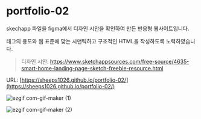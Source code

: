 # portfolio-02

skechapp 파일을 figma에서 디자인 시안을 확인하여 만든 반응형 웹사이트입니다.

태그의 용도와 웹 표준에 맞는 시맨틱하고 구조적인 HTML을 작성하도록 노력하였습니다.

> 디자인 시안: https://www.sketchappsources.com/free-source/4635-smart-home-landing-page-sketch-freebie-resource.html

URL: [https://sheeps1026.github.io/portfolio-02/](https://sheeps1026.github.io/portfolio-02/)

![ezgif com-gif-maker (1)](https://user-images.githubusercontent.com/55824972/109279925-b0e4ac00-785d-11eb-9360-24c3d556277d.gif)

![ezgif com-gif-maker (2)](https://user-images.githubusercontent.com/55824972/109279921-af1ae880-785d-11eb-90f4-97d1be4b0acd.gif)
